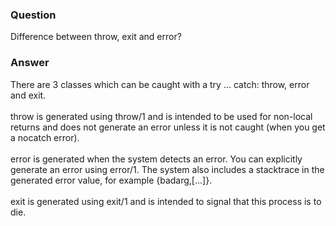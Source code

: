 ### Question
Difference between throw, exit and error?


### Answer
There are 3 classes which can be caught with a try \... catch: throw,
error and exit.\
\
throw is generated using throw/1 and is intended to be used for
non-local returns and does not generate an error unless it is not caught
(when you get a nocatch error).\
\
error is generated when the system detects an error. You can explicitly
generate an error using error/1. The system also includes a stacktrace
in the generated error value, for example {badarg,\[\...\]}.\
\
exit is generated using exit/1 and is intended to signal that this
process is to die.


